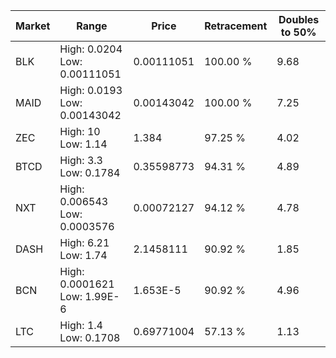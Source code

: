 | Market | Range | Price| Retracement | Doubles to 50% |
| --- | --- | --- | --- | --- |
| BLK | High: 0.0204<br />Low: 0.00111051 | 0.00111051 | 100.00 % | 9.68 |
| MAID | High: 0.0193<br />Low: 0.00143042 | 0.00143042 | 100.00 % | 7.25 |
| ZEC | High: 10<br />Low: 1.14 | 1.384 | 97.25 % | 4.02 |
| BTCD | High: 3.3<br />Low: 0.1784 | 0.35598773 | 94.31 % | 4.89 |
| NXT | High: 0.006543<br />Low: 0.0003576 | 0.00072127 | 94.12 % | 4.78 |
| DASH | High: 6.21<br />Low: 1.74 | 2.1458111 | 90.92 % | 1.85 |
| BCN | High: 0.0001621<br />Low: 1.99E-6 | 1.653E-5 | 90.92 % | 4.96 |
| LTC | High: 1.4<br />Low: 0.1708 | 0.69771004 | 57.13 % | 1.13 |
